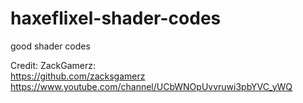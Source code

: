 # haxeflixel-shader-codes
good shader codes
 
 Credit: 
 ZackGamerz:  
 https://github.com/zacksgamerz 
 https://www.youtube.com/channel/UCbWNOpUvvruwi3pbYVC_yWQ
